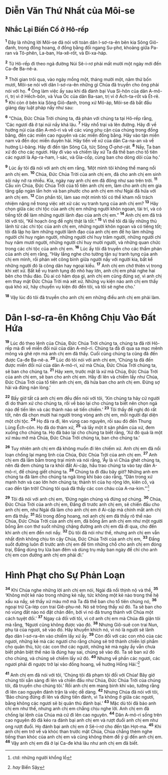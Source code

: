 # Diễn Văn Thứ Nhất của Môi-se

## Nhắc Lại Biến Cố ở Hô-rếp
<sup><b>1</b></sup> Ðây là những lời Môi-se đã nói với toàn dân I-sơ-ra-ên bên kia Sông Giô-đanh, trong đồng hoang, ở đồng bằng đối ngang Su-phơ, khoảng giữa Pa-ran và Tô-phên, La-ban, Ha-xê-rốt, và Ði-xa-háp.

<sup><b>2</b></sup> Từ Hô-rếp đi theo ngả đường Núi Sê-i-rơ phải mất mười một ngày mới đến Ca-đe Ba-nê-a.

<sup><b>3</b></sup> Thời gian trôi qua, vào ngày mồng một, tháng mười một, năm thứ bốn mươi, Môi-se nói với dân I-sơ-ra-ên những gì Chúa đã truyền cho ông phải nói với họ. <sup><b>4</b></sup> Ông làm việc ấy sau khi đã đánh bại Vua Si-hôn của dân A-mô-ri, trị vì ở Hếch-bôn, và Vua Óc của dân Ba-san, trị vì ở Ách-ta-rốt và Ét-rê. <sup><b>5</b></sup> Khi còn ở bên kia Sông Giô-đanh, trong xứ Mô-áp, Môi-se đã bắt đầu giảng dạy luật pháp nầy như sau:

<sup><b>6</b></sup> “Chúa, Ðức Chúa Trời chúng ta, đã phán với chúng ta tại Hô-rếp rằng, ‘Các ngươi đã ở tại núi nầy khá lâu. <sup><b>7</b></sup> Hãy nhổ trại và lên đường. Hãy đi về hướng núi của dân A-mô-ri và về các vùng phụ cận của chúng trong đồng bằng, đến các miền cao nguyên và các miền đồng bằng. Hãy vào tận miền nam và đến dọc miền duyên hải. Hãy tiến về xứ của dân Ca-na-an và về hướng Li-băng. Hãy đi đến tận Sông Cả, tức Sông Ơ-phơ-rát. <sup><b>8</b></sup> Nầy, Ta ban xứ đó cho các ngươi. Hãy đi vào và chiếm lấy xứ Ta đã thề ban cho tổ tiên các ngươi là Áp-ra-ham, I-sác, và Gia-cốp, cùng ban cho dòng dõi của họ.’

<sup><b>9</b></sup> Lúc ấy tôi đã nói với anh chị em rằng, ‘Một mình tôi không thể mang nổi anh chị em. <sup><b>10</b></sup> Chúa, Ðức Chúa Trời của anh chị em, đã cho anh chị em sinh sôi nảy nở ra nhiều. Kìa, ngày nay anh chị em đã đông như sao trên trời. <sup><b>11</b></sup> Cầu xin Chúa, Ðức Chúa Trời của tổ tiên anh chị em, làm cho anh chị em gia tăng gấp ngàn lần hơn và ban phước cho anh chị em như Ngài đã hứa với anh chị em. <sup><b>12</b></sup> Còn phần tôi, làm sao một mình tôi có thể kham nổi trách nhiệm nặng nề trong việc xét xử các vụ tranh tụng của anh chị em? <sup><b>13</b></sup> Hãy chọn giữa các chi tộc của anh chị em những người khôn ngoan, tài trí, và có tiếng tốt để làm những người lãnh đạo của anh chị em.” <sup><b>14</b></sup> Anh chị em đã trả lời với tôi, “Kế hoạch ông đề nghị thật là tốt.” <sup><b>15</b></sup> Vì thế tôi đã lấy những thủ lãnh từ các chi tộc của anh chị em, những người khôn ngoan và có tiếng tốt; tôi đã lập họ làm những người lãnh đạo của anh chị em để họ làm những người chỉ huy ngàn người, những người chỉ huy trăm người, những người chỉ huy năm mươi người, những người chỉ huy mười người, và những quan chức trong các chi tộc của anh chị em. <sup><b>16</b></sup> Lúc ấy tôi đã truyền cho các thẩm phán của anh chị em rằng, “Hãy lắng nghe cho tường tận sự tranh tụng của anh chị em mình, rồi phán xét công bình giữa người nầy với người kia, bất kể những người đó là công dân hay ngoại kiều. <sup><b>17</b></sup> Anh chị em chớ thiên vị trong khi xét xử. Bất kể vụ tranh tụng đó nhỏ hay lớn, anh chị em phải nghe hai bên cho thấu đáo. Dù ai có hăm dọa gì, anh chị em cũng đừng sợ, vì anh chị em thay mặt Ðức Chúa Trời mà xét xử. Những vụ kiện nào anh chị em thấy quá khó xử, hãy chuyển vụ kiện đó đến tôi, và tôi sẽ nghe cho.’

<sup><b>18</b></sup> Vậy lúc đó tôi đã truyền cho anh chị em những điều anh chị em phải làm.


# Dân I-sơ-ra-ên Không Chịu Vào Ðất Hứa
<sup><b>19</b></sup> Lúc đó theo lệnh của Chúa, Ðức Chúa Trời chúng ta, chúng ta đã rời Hô-rếp mà đi về miền đồi núi của dân A-mô-ri. Chúng ta đã đi qua sa mạc mênh mông và ghê rợn mà anh chị em đã thấy. Cuối cùng chúng ta cũng đã đến được Ca-đe Ba-nê-a. <sup><b>20</b></sup> Lúc đó tôi nói với anh chị em, ‘Chúng ta đã đến được miền đồi núi của dân A-mô-ri, xứ mà Chúa, Ðức Chúa Trời chúng ta, sẽ ban cho chúng ta. <sup><b>21</b></sup> Hãy xem, trước mặt là xứ mà Chúa, Ðức Chúa Trời của anh chị em, sẽ ban cho anh chị em. Hãy đi lên và chiếm lấy như Chúa, Ðức Chúa Trời của tổ tiên anh chị em, đã hứa ban cho anh chị em. Ðừng sợ hãi và đừng nản lòng.’

<sup><b>22</b></sup> Bấy giờ tất cả anh chị em đều đến nói với tôi, ‘Xin chúng ta hãy cử người đi do thám xứ cho chúng ta, rồi về báo lại cho chúng ta biết nên chọn ngả nào để tiến lên và các thành nào sẽ tiến chiếm.’ <sup><b>23</b></sup> Tôi thấy đề nghị đó rất tốt, nên đã chọn mười hai người trong vòng anh chị em, mỗi người đại diện một chi tộc. <sup><b>24</b></sup> Họ đã ra đi, lên vùng cao nguyên, rồi sau đó đến Thung Lũng Ếch-côn. Họ đã do thám xứ, <sup><b>25</b></sup> và lấy một ít sản phẩm của xứ, đem xuống cho chúng ta. Họ đã báo lại cho chúng ta biết rằng, ‘Xứ đó quả là một xứ màu mỡ mà Chúa, Ðức Chúa Trời chúng ta, ban cho chúng ta.’

<sup><b>26</b></sup> Tuy nhiên anh chị em đã không muốn đi lên chiếm xứ. Anh chị em đã nổi loạn chống lại mạng lịnh của Chúa, Ðức Chúa Trời của anh chị em. <sup><b>27</b></sup> Anh chị em đã lầm bầm trong trại mình và nói rằng, ‘Ấy là vì Chúa ghét chúng ta, nên đã đem chúng ta ra khỏi đất Ai-cập, hầu trao chúng ta vào tay dân A-mô-ri, để chúng giết chúng ta. <sup><b>28</b></sup> Chúng ta đi đâu bây giờ? Những anh em chúng ta đã làm cho chúng ta ngã lòng khi báo cáo rằng, “Dân trong xứ mạnh hơn và cao lớn hơn chúng ta; thành trì của họ rộng lớn, kiên cố, và cao đến tận trời! Chúng tôi quả đã thấy các con cháu của A-na-kim.”’[^1]

<sup><b>29</b></sup> Tôi đã nói với anh chị em, ‘Ðừng ngán chúng và đừng sợ chúng. <sup><b>30</b></sup> Chúa, Ðức Chúa Trời của anh chị em, Ðấng đi trước anh chị em, sẽ chiến đấu cho anh chị em, như Ngài đã làm cho anh chị em ở Ai-cập mà chính mắt anh chị em đã thấy. <sup><b>31</b></sup> Rồi trong đồng hoang, nơi anh chị em đã thấy rõ thể nào Chúa, Ðức Chúa Trời của anh chị em, đã bồng ẵm anh chị em như một người bồng ẵm con thơ suốt những chặng đường anh chị em đã đi qua, cho đến khi anh chị em đến nơi nầy. <sup><b>32</b></sup> Dù tôi đã nói như thế, nhưng anh chị em vẫn nhất định không chịu tin cậy Chúa, Ðức Chúa Trời của anh chị em, <sup><b>33</b></sup> Ðấng suốt đường luôn đi trước anh chị em để tìm những chỗ cho anh chị em đóng trại, Ðấng dùng trụ lửa ban đêm và dùng trụ mây ban ngày để chỉ cho anh chị em con đường anh chị em phải đi.’


# Hình Phạt cho Sự Phản Loạn
<sup><b>34</b></sup> Khi Chúa nghe những lời anh chị em nói, Ngài đã nổi thịnh nộ và thề, <sup><b>35</b></sup> ‘Không một kẻ nào trong những kẻ nầy, tức không một kẻ nào trong thế hệ xấu xa nầy, sẽ thấy xứ màu mỡ mà Ta đã thề ban cho tổ tiên chúng nó, <sup><b>36</b></sup> ngoại trừ Ca-lép con trai Giê-phu-nê. Nó sẽ trông thấy xứ đó. Ta sẽ ban cho nó vùng đất nào nó đặt chân đến, bởi vì nó đã trung thành với Chúa một cách tuyệt đối.’ <sup><b>37</b></sup> Ngay cả đối với tôi, vì cớ anh chị em mà Chúa đã giận tôi mà rằng, ‘Ngươi cũng không được vào đó. <sup><b>38</b></sup> Nhưng Giô-suê con trai Nun, phụ tá của ngươi, sẽ vào đó. Hãy khuyến khích nó, vì nó là người sẽ lãnh đạo dân I-sơ-ra-ên vào chiếm lấy xứ ấy. <sup><b>39</b></sup> Còn đối với các con nhỏ của các ngươi, những kẻ mà các ngươi cho rằng chúng sẽ trở thành chiến lợi phẩm cho quân thù, tức các con thơ các ngươi, những kẻ mà ngày ấy vẫn chưa biết phân biệt thế nào là đúng hay sai, chúng sẽ vào đó. Ta sẽ ban xứ đó cho chúng, và chúng sẽ chiếm lấy xứ đó. <sup><b>40</b></sup> Nhưng về phần các ngươi, các ngươi phải đi ngược trở lại vào đồng hoang, về hướng Hồng Hải.’[^2]

<sup><b>41</b></sup> Anh chị em đã nói với tôi, ‘Chúng tôi đã phạm tội đối với Chúa! Bây giờ chúng tôi sẵn sàng đi lên và chiến đấu như Chúa, Ðức Chúa Trời của chúng tôi, đã truyền cho chúng tôi.’ Rồi anh chị em mang binh khí vào, tưởng rằng đi lên cao nguyên đánh trận là việc dễ dàng. <sup><b>42</b></sup> Nhưng Chúa đã nói với tôi, ‘Bảo chúng đừng đi lên và đừng tiến đánh, vì Ta không ở giữa các ngươi, bằng không các ngươi sẽ bị quân thù đánh bại.’ <sup><b>43</b></sup> Mặc dù tôi đã bảo anh chị em như thế, nhưng anh chị em chẳng chịu nghe lời. Anh chị em đã chống lại lệnh của Chúa mà cứ đi lên cao nguyên. <sup><b>44</b></sup> Dân A-mô-ri sống trên cao nguyên đó đã kéo ra đánh bại anh chị em và rượt đuổi anh chị em như ong rượt đuổi. Họ đánh bại anh chị em ở Sê-i-rơ cho đến tận Họt-ma. <sup><b>45</b></sup> Khi anh chị em trở về và khóc than trước mặt Chúa, Chúa chẳng thèm nghe tiếng than khóc của anh chị em và cũng không thèm để ý gì đến anh chị em. <sup><b>46</b></sup> Vậy anh chị em đã ở lại Ca-đe khá lâu như anh chị em đã biết.

[^1]: ctd: những người khổng lồ
[^2]: *hay* Biển Sậy